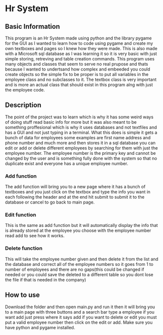 # Hr System

## Basic Information
This program is an Hr System made using python and the library pygame for the GUI as I wanted to learn how to code using pygame and create my own textboxes and pages so I knew how they were made.
This is also made with a Microsoft sql database as I was learning it so it is very basic with just simple storing, retreving and table creation commands.
This program uses many objects and classes that seem to serve no real prupose and thats because I wanted to undertsand how complex and embeeded you could create objects so the simple fix to be proper is to put all variables in the employee class and no subclasses to it.
The textbox class is very important and is more an actual class that should exist in this program alng with just the employee code.

## Description
The point of the project was to learn which is why it has some weird ways of doing stuff read basic info for more but it was also meant to be something proffesional which is why it uses databases and not textfiles and has a GUI and not just typing in a terminal.
What this does is simple it gets a bunch of data for employees some examples are first name address and phone number and much more and then stores it in a sql database you can edit or add or delete different employees by searching for them with just the employee number.
The employee number is the primary key and cannot be changed by the user and is something fully done with the system so that no duplicate exist and everyone has a unique employee number.

### Add function
The add function will bring you to a new page where it has a bunch of textboxes and you just click on the textbox and type the info you want in each following the header and at the end hit submit to submit it to the database or cancel to go back to main page.

### Edit function
This is the same as add function but it will automatically display the info that is already stored at the employee you choose with the employee number read add to see how it works.

### Delete function
This will take the employee number given and then delete it from the list and the database and correct all of the employee numbers so it goes from 1 to number of employees and there are no gaps(this could be changed if needed or you could save the deleted
to a different table so you dont lose the file if that is needed in the company)

## How to use
Download the folder and then open main.py and run it then it will bring you to a main page with three buttons and a search bar type a employee if you want add just press where it says add if you want to delete or edit you must put a valid employee number then click on the edit or add.
Make sure you have python and pygame installed.

